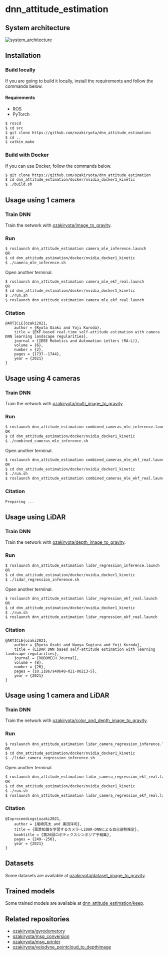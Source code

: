 # dnn_attitude_estimation
## System architecture
![system_architecture](https://user-images.githubusercontent.com/37431972/100202469-b374f400-2f44-11eb-8c3c-c5ff9d42a835.png)
## Installation
### Build locally
If you are going to build it locally, install the requirements and follow the commands below.
#### Requirements
* ROS
* PyTorch
```bash
$ roscd
$ cd src
$ git clone https://github.com/ozakiryota/dnn_attitude_estimation
$ cd ..
$ catkin_make
```
### Build with Docker
If you can use Docker, follow the commands below.
```bash
$ git clone https://github.com/ozakiryota/dnn_attitude_estimation
$ cd dnn_attitude_estimation/docker/nvidia_docker1_kinetic
$ ./build.sh
```
## Usage using 1 camera
### Train DNN
Train the network with [ozakiryota/image_to_gravity](https://github.com/ozakiryota/image_to_gravity).
### Run
```bash
$ roslaunch dnn_attitude_estimation camera_mle_inference.launch
OR
$ cd dnn_attitude_estimation/docker/nvidia_docker1_kinetic
$ ./camera_mle_inference.sh
```
Open another terminal.
```bash
$ roslaunch dnn_attitude_estimation camera_mle_ekf_real.launch
OR
$ cd dnn_attitude_estimation/docker/nvidia_docker1_kinetic
$ ./run.sh
$ roslaunch dnn_attitude_estimation camera_mle_ekf_real.launch
```
### Citation
```TeX
@ARTICLE{ozaki2021,
	author = {Ryota Ozaki and Yoji Kuroda},
	title = {EKF-based real-time self-attitude estimation with camera DNN learning landscape regularities},
	journal = {IEEE Robotics and Automation Letters (RA-L)},
	volume = {6},
	number = {2},
	pages = {1737--1744},
	year = {2021}
}
```
## Usage using 4 cameras
### Train DNN
Train the network with [ozakiryota/multi_image_to_gravity](https://github.com/ozakiryota/multi_image_to_gravity).
### Run
```bash
$ roslaunch dnn_attitude_estimation combined_cameras_mle_inference.launch
OR
$ cd dnn_attitude_estimation/docker/nvidia_docker1_kinetic
$ ./combined_cameras_mle_inference.sh
```
Open another terminal.
```bash
$ roslaunch dnn_attitude_estimation combined_cameras_mle_ekf_real.launch
OR
$ cd dnn_attitude_estimation/docker/nvidia_docker1_kinetic
$ ./run.sh
$ roslaunch dnn_attitude_estimation combined_cameras_mle_ekf_real.launch
```
### Citation
```TeX
Preparing ...
```
## Usage using LiDAR
### Train DNN
Train the network with [ozakiryota/depth_image_to_gravity](https://github.com/ozakiryota/depth_image_to_gravity).
### Run
```bash
$ roslaunch dnn_attitude_estimation lidar_regression_inference.launch
OR
$ cd dnn_attitude_estimation/docker/nvidia_docker1_kinetic
$ ./lidar_regression_inference.sh
```
Open another terminal.
```bash
$ roslaunch dnn_attitude_estimation lidar_regression_ekf_real.launch
OR
$ cd dnn_attitude_estimation/docker/nvidia_docker1_kinetic
$ ./run.sh
$ roslaunch dnn_attitude_estimation lidar_regression_ekf_real.launch
```
### Citation
```TeX
@ARTICLE{ozaki2021,
	author = {Ryota Ozaki and Naoya Sugiura and Yoji Kuroda},
	title = {LiDAR DNN based self-attitude estimation with learning landscape regularities},
	journal = {ROBOMECH Journal},
	volume = {8},
	number = {26},
	pages = {10.1186/s40648-021-00213-5},
	year = {2021}
}
```
## Usage using 1 camera and LiDAR
### Train DNN
Train the network with [ozakiryota/color_and_depth_image_to_gravity](https://github.com/ozakiryota/color_and_depth_image_to_gravity).
### Run
```bash
$ roslaunch dnn_attitude_estimation lidar_camera_regression_inference.launch
OR
$ cd dnn_attitude_estimation/docker/nvidia_docker1_kinetic
$ ./lidar_camera_regression_inference.sh
```
Open another terminal.
```bash
$ roslaunch dnn_attitude_estimation lidar_camera_regression_ekf_real.launch
OR
$ cd dnn_attitude_estimation/docker/nvidia_docker1_kinetic
$ ./run.sh
$ roslaunch dnn_attitude_estimation lidar_camera_regression_ekf_real.launch
```
### Citation
```TeX
@Inproceedings{ozaki2021,
	author = {尾崎亮太 and 黒田洋司}, 
	title = {風景知識を学習するカメラ-LiDAR-DNNによる自己姿勢推定},
	booktitle = {第26回ロボティクスシンポジア予稿集},
	pages = {249--250},
	year = {2021}
}
```
## Datasets
Some datasets are available at [ozakiryota/dataset_image_to_gravity](https://github.com/ozakiryota/dataset_image_to_gravity).
## Trained models
Some trained models are available at [dnn_attitude_estimation/keep](https://github.com/ozakiryota/dnn_attitude_estimation/tree/master/keep).
## Related repositories
- [ozakiryota/gyrodometory](https://github.com/ozakiryota/gyrodometry)
- [ozakiryota/msg_conversion](https://github.com/ozakiryota/msg_conversion)
- [ozakiryota/msg_printer](https://github.com/ozakiryota/msg_printer)
- [ozakiryota/velodyne_pointcloud_to_depthimage](https://github.com/ozakiryota/velodyne_pointcloud_to_depthimage)
